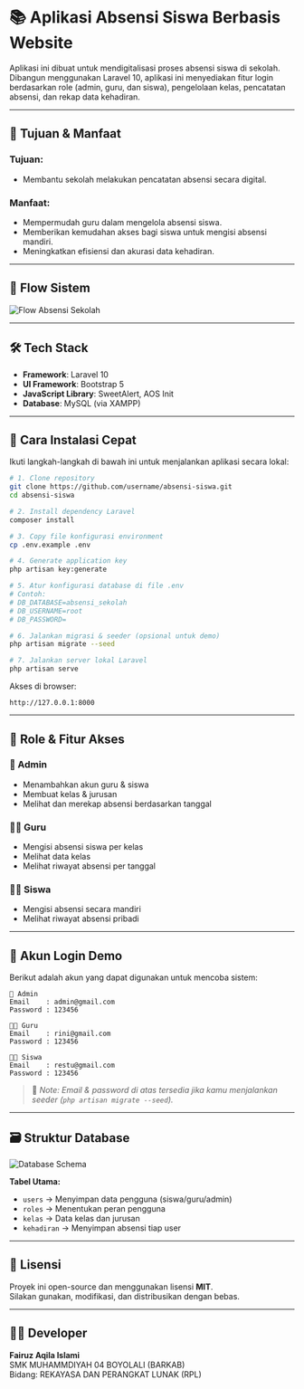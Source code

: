 
# 📚 Aplikasi Absensi Siswa Berbasis Website

Aplikasi ini dibuat untuk mendigitalisasi proses absensi siswa di sekolah. Dibangun menggunakan Laravel 10, aplikasi ini menyediakan fitur login berdasarkan role (admin, guru, dan siswa), pengelolaan kelas, pencatatan absensi, dan rekap data kehadiran.

---

## 🎯 Tujuan & Manfaat

### Tujuan:
- Membantu sekolah melakukan pencatatan absensi secara digital.

### Manfaat:
- Mempermudah guru dalam mengelola absensi siswa.
- Memberikan kemudahan akses bagi siswa untuk mengisi absensi mandiri.
- Meningkatkan efisiensi dan akurasi data kehadiran.

---

## 🧠 Flow Sistem

![Flow Absensi Sekolah](flow.png)

---

## 🛠️ Tech Stack

- **Framework**: Laravel 10
- **UI Framework**: Bootstrap 5
- **JavaScript Library**: SweetAlert, AOS Init
- **Database**: MySQL (via XAMPP)

---

## 🔧 Cara Instalasi Cepat

Ikuti langkah-langkah di bawah ini untuk menjalankan aplikasi secara lokal:

```bash
# 1. Clone repository
git clone https://github.com/username/absensi-siswa.git
cd absensi-siswa

# 2. Install dependency Laravel
composer install

# 3. Copy file konfigurasi environment
cp .env.example .env

# 4. Generate application key
php artisan key:generate

# 5. Atur konfigurasi database di file .env
# Contoh:
# DB_DATABASE=absensi_sekolah
# DB_USERNAME=root
# DB_PASSWORD=

# 6. Jalankan migrasi & seeder (opsional untuk demo)
php artisan migrate --seed

# 7. Jalankan server lokal Laravel
php artisan serve
```

Akses di browser:
```
http://127.0.0.1:8000
```

---

## 👥 Role & Fitur Akses

### 🔐 Admin
- Menambahkan akun guru & siswa
- Membuat kelas & jurusan
- Melihat dan merekap absensi berdasarkan tanggal

### 👨‍🏫 Guru
- Mengisi absensi siswa per kelas
- Melihat data kelas
- Melihat riwayat absensi per tanggal

### 👨‍🎓 Siswa
- Mengisi absensi secara mandiri
- Melihat riwayat absensi pribadi

---

## 🧪 Akun Login Demo

Berikut adalah akun yang dapat digunakan untuk mencoba sistem:

```text
🔐 Admin
Email    : admin@gmail.com
Password : 123456

👨‍🏫 Guru
Email    : rini@gmail.com
Password : 123456

👨‍🎓 Siswa
Email    : restu@gmail.com
Password : 123456
```

> 📌 *Note: Email & password di atas tersedia jika kamu menjalankan seeder (`php artisan migrate --seed`).*

---

## 🗃️ Struktur Database

![Database Schema](tableAbsensi.png)

**Tabel Utama:**
- `users` → Menyimpan data pengguna (siswa/guru/admin)
- `roles` → Menentukan peran pengguna
- `kelas` → Data kelas dan jurusan
- `kehadiran` → Menyimpan absensi tiap user

---

## 📜 Lisensi

Proyek ini open-source dan menggunakan lisensi **MIT**.  
Silakan gunakan, modifikasi, dan distribusikan dengan bebas.

---

## 🙋‍♂️ Developer

**Fairuz Aqila Islami**  
SMK MUHAMMDIYAH 04 BOYOLALI (BARKAB)  
Bidang: REKAYASA DAN PERANGKAT LUNAK (RPL)
